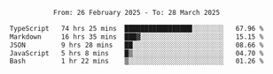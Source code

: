 <div align="center">
<p style="text-align: center;">
<!--START_SECTION:waka-->

```txt
From: 26 February 2025 - To: 28 March 2025

TypeScript   74 hrs 25 mins  █████████████████░░░░░░░░   67.96 %
Markdown     16 hrs 35 mins  ███▓░░░░░░░░░░░░░░░░░░░░░   15.15 %
JSON         9 hrs 28 mins   ██░░░░░░░░░░░░░░░░░░░░░░░   08.66 %
JavaScript   5 hrs 8 mins    █▒░░░░░░░░░░░░░░░░░░░░░░░   04.70 %
Bash         1 hr 22 mins    ▒░░░░░░░░░░░░░░░░░░░░░░░░   01.26 %
```

<!--END_SECTION:waka-->
</p>
</div>
